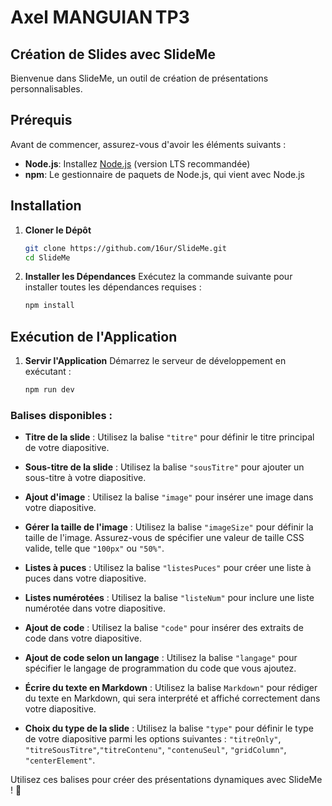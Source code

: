# Axel MANGUIAN TP3

## Création de Slides avec SlideMe

Bienvenue dans SlideMe, un outil de création de présentations personnalisables.


## Prérequis

Avant de commencer, assurez-vous d'avoir les éléments suivants :

- **Node.js**: Installez [Node.js](https://nodejs.org/) (version LTS recommandée)
- **npm**: Le gestionnaire de paquets de Node.js, qui vient avec Node.js

## Installation

1. **Cloner le Dépôt**
   ```bash
   git clone https://github.com/16ur/SlideMe.git
   cd SlideMe
   ```

2. **Installer les Dépendances**
   Exécutez la commande suivante pour installer toutes les dépendances requises :
   ```bash
   npm install
   ```

## Exécution de l'Application

1. **Servir l'Application**
   Démarrez le serveur de développement en exécutant :
   ```bash
   npm run dev
   ```
   
### Balises disponibles :

- **Titre de la slide** : Utilisez la balise `"titre"` pour définir le titre principal de votre diapositive.

- **Sous-titre de la slide** : Utilisez la balise `"sousTitre"` pour ajouter un sous-titre à votre diapositive.

- **Ajout d'image** : Utilisez la balise `"image"` pour insérer une image dans votre diapositive.

- **Gérer la taille de l'image** : Utilisez la balise `"imageSize"` pour définir la taille de l'image. Assurez-vous de spécifier une valeur de taille CSS valide, telle que `"100px"` ou `"50%"`.

- **Listes à puces** : Utilisez la balise `"listesPuces"` pour créer une liste à puces dans votre diapositive.

- **Listes numérotées** : Utilisez la balise `"listeNum"` pour inclure une liste numérotée dans votre diapositive.

- **Ajout de code** : Utilisez la balise `"code"` pour insérer des extraits de code dans votre diapositive.

- **Ajout de code selon un langage** : Utilisez la balise `"langage"` pour spécifier le langage de programmation du code que vous ajoutez.

- **Écrire du texte en Markdown** : Utilisez la balise `Markdown"` pour rédiger du texte en Markdown, qui sera interprété et affiché correctement dans votre diapositive.

- **Choix du type de la slide** : Utilisez la balise `"type"` pour définir le type de votre diapositive parmi les options suivantes : `"titreOnly"`, `"titreSousTitre"`,`"titreContenu"`, `"contenuSeul"`, `"gridColumn"`, `"centerElement"`.

Utilisez ces balises pour créer des présentations dynamiques avec SlideMe ! 🚀
